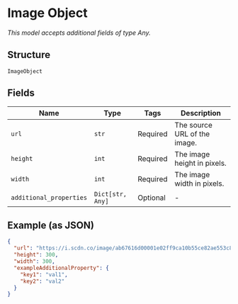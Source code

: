 
# Image Object

*This model accepts additional fields of type Any.*

## Structure

`ImageObject`

## Fields

| Name | Type | Tags | Description |
|  --- | --- | --- | --- |
| `url` | `str` | Required | The source URL of the image. |
| `height` | `int` | Required | The image height in pixels. |
| `width` | `int` | Required | The image width in pixels. |
| `additional_properties` | `Dict[str, Any]` | Optional | - |

## Example (as JSON)

```json
{
  "url": "https://i.scdn.co/image/ab67616d00001e02ff9ca10b55ce82ae553c8228\n",
  "height": 300,
  "width": 300,
  "exampleAdditionalProperty": {
    "key1": "val1",
    "key2": "val2"
  }
}
```

